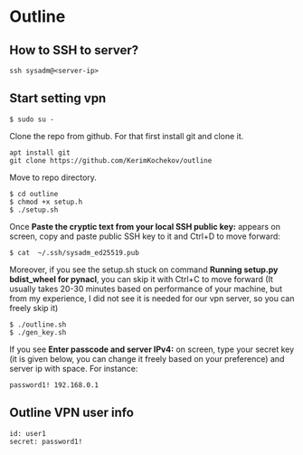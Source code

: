 # Outline
## How to SSH to server?
```
ssh sysadm@<server-ip>
```
## Start setting vpn
```
$ sudo su -
```
Clone the repo from github. For that first install git and clone it.
```
apt install git
git clone https://github.com/KerimKochekov/outline
```
Move to repo directory.
```
$ cd outline
$ chmod +x setup.h
$ ./setup.sh
```
Once **Paste the cryptic text from your local SSH public key:** appears on screen, copy and paste public SSH key to it and Ctrl+D to move forward:
```
$ cat  ~/.ssh/sysadm_ed25519.pub
```
Moreover, if you see the setup.sh stuck on command **Running setup.py bdist_wheel for pynacl**, you can skip it with Ctrl+C to move forward (It usually takes 20-30 minutes based on performance of your machine, but from my experience, I did not see it is needed for our vpn server, so you can freely skip it)
```
$ ./outline.sh
$ ./gen_key.sh
```
If you see **Enter passcode and server IPv4:** on screen, type your secret key (it is given below, you can change it freely based on your preference) and server ip with space. For instance:
```
password1! 192.168.0.1
``` 
## Outline VPN user info
    id: user1
    secret: password1!
